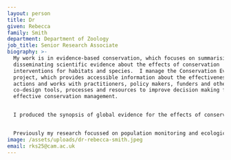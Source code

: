```yaml
---
layout: person
title: Dr
given: Rebecca
family: Smith
department: Department of Zoology
job_title: Senior Research Associate
biography: >-
  My work is in evidence-based conservation, which focuses on summarising and
  disseminating scientific evidence about the effects of conservation
  interventions for habitats and species.  I manage the Conservation Evidence
  project, which provides accessible information about the effectiveness of
  actions and works with practitioners, policy makers, funders and others to
  co-design tools, processes and resources to improve decision making for more
  effective conservation management.


  I produced the synopsis of global evidence for the effects of conservation interventions for amphibians and contributed to the Farmland Conservation synopsis. I now oversee the production of all synopses of evidence.  These are available as a searchable database, downloadable pdfs and as books on the Conservation Evidence website.  Summarized evidence is assessed by experts and published in our annual 'What Works in Conservation'. I have also completed a systematic review investigating the effectiveness of predator control for enhancing bird populations.


  Previously my research focussed on population monitoring and ecological studies relating to conservation issues and resulting in the development of management strategies for declining and endangered species, particularly mammals.  My work included managing a Darwin Initiative project Capacity building in mammal management for Western Cape nature reserves.  I have also worked as a Senior Ecological Consultant in the UK.  I completed my doctorate and undergraduate degree at the University of Bristol and a Masters degree in Applied Ecology and Conservation at the University of East Anglia.
image: /assets/uploads/dr-rebecca-smith.jpeg
email: rks25@cam.ac.uk
---
```

